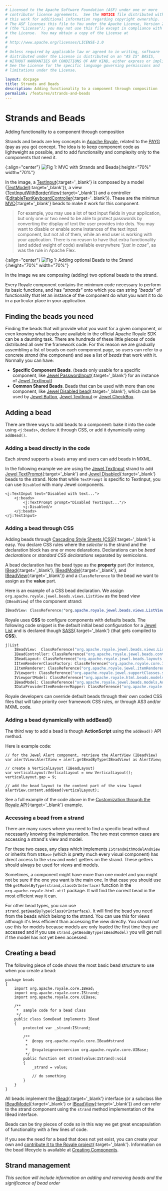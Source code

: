 ```yaml
---
# Licensed to the Apache Software Foundation (ASF) under one or more
# contributor license agreements.  See the NOTICE file distributed with
# this work for additional information regarding copyright ownership.
# The ASF licenses this file to You under the Apache License, Version 2.0
# (the "License"); you may not use this file except in compliance with
# the License.  You may obtain a copy of the License at
# 
# http://www.apache.org/licenses/LICENSE-2.0
# 
# Unless required by applicable law or agreed to in writing, software
# distributed under the License is distributed on an "AS IS" BASIS,
# WITHOUT WARRANTIES OR CONDITIONS OF ANY KIND, either express or implied.
# See the License for the specific language governing permissions and
# limitations under the License.

layout: docpage
title: Strands and Beads
description: Adding functionality to a component through composition
permalink: /features/strands-and-beads
---
```


# Strands and Beads

Adding functionality to a component through composition

Strands and beads are key concepts in [Apache Royale](https://royale.apache.org/), related to the [PAYG](features/payg)  (pay as you go) concept. The idea is to keep component code as lightweight as possible, and to add functionality and complexity only to the components that need it.

{:align="center"}
![Fig 1: MVC with Strands and Beads](assets/images/strand-beads/strand-bead-1.jpg){:height="70%" width="70%"}

In the image, a [TextInput](https://royale.apache.org/asdoc/index.html#!org.apache.royale.html/TextInput){:target='_blank'} is composed by a model ([TextModel](https://royale.apache.org/asdoc/index.html#!org.apache.royale.html.beads.models/TextModel){:target='_blank'}), a view ([TextInputWithBorderView](https://royale.apache.org/asdoc/index.html#!org.apache.royale.html.beads/TextInputWithBorderView){:target='_blank'}) and a controller ([EditableTextKeyboardController](https://royale.apache.org/asdoc/index.html#!org.apache.royale.html.beads.controllers/EditableTextKeyboardController){:target='_blank'}). These are the minimun [MVC](https://en.wikipedia.org/wiki/Model–view–controller){:target='_blank'} beads to make it work for this component.

> For example, you may use a lot of text input fields in your application, but only one or two need to be able to protect passwords by converting the display of text the user provides into dots. You may want to disable or enable some instances of the text input component, but not all of them, while an end user is working with your application. There is no reason to have that extra functionality (and added weight of code) available everywhere _"just in case"_, as was the rule in Apache Flex.

{:align="center"}
![Fig 1: Adding optional Beads to the Strand](assets/images/strand-beads/strand-bead-2.jpg){:height="70%" width="70%"}

In the image we are composing (adding) two optional beads to the strand.

Every Royale component contains the minimum code necessary to perform its basic functions, and has _"strands"_ onto which you can string _"beads"_ of functionality that let an instance of the component do what you want it to do in a particular place in your application.

## Finding the beads you need

Finding the beads that will provide what you want for a given component, or even knowing what beads are available in the official Apache Royale SDK can be a daunting task. There are hundreds of these little pieces of code distributed all over the framework code. For this reason we are gradually assembling a list of beads on each component page, so users can refer to a concrete _strand_ (the component) and see a list of _beads_ that work with it. Normally you can have:

* __Specific Component Beads__. (beads only usable for a specific component, like [Jewel PasswordInput](https://royale.apache.org/asdoc/index.html#!org.apache.royale.jewel.beads.controls.textinput/PasswordInput){:target='_blank'} for an instance of [Jewel TextInput](component-sets/jewel/textinput))
* __Common Shared Beads__. Beads that can be used with more than one component, like [Jewel Disabled bead](https://royale.apache.org/asdoc/index.html#!org.apache.royale.jewel.beads.controls/Disabled){:target='_blank'}, which can be used by [Jewel Button](component-sets/jewel/button), [Jewel TextInput](component-sets/jewel/textinput) or [Jewel CheckBox](component-sets/jewel/checkbox).

## Adding a bead

There are three ways to add beads to a component: bake it into the code using `<j:beads>`, declare it through CSS, or add it dynamically using `addBead()`.

### Adding a bead directly in the code

Each _strand_ supports a `beads` array and users can add beads in MXML.

In the following example we are using the [Jewel TextInput](component-sets/jewel/textinput) strand to add [Jewel TextPrompt](https://royale.apache.org/asdoc/index.html#!org.apache.royale.jewel.beads.controls.textinput/TextPrompt){:target='_blank'} and [Jewel Disabled](https://royale.apache.org/asdoc/index.html#!org.apache.royale.jewel.beads.controls/Disabled){:target='_blank'} beads to the strand. Note that while `TextPrompt` is specific to TextInput, you can use `Disabled` with many Jewel components.

```mxml
<j:TextInput text="Disabled with text...">
    <j:beads>
        <j:TextPrompt prompt="Disabled TextInput..."/>
        <j:Disabled/>
    </j:beads>
</j:TextInput>
```

### Adding a bead through CSS

Adding beads through [Cascading Style Sheets (CSS)](https://en.wikipedia.org/wiki/Cascading_Style_Sheets){:target='_blank'} is easy. You declare CSS rules where the _selector_ is the strand and the declaration block has one or more delarations. Declarations can be _bead declarations_ or _standard CSS declarations_ separated by semicolons.

A bead declaration has the bead type as the __property__ part (for instance, [IBead](https://royale.apache.org/asdoc/index.html#!org.apache.royale.core/IBead){:target='_blank'}, [IBeadModel](https://royale.apache.org/asdoc/index.html#!org.apache.royale.core/IBeadModel){:target='_blank'}, and [IBeadView](https://royale.apache.org/asdoc/index.html#!org.apache.royale.core/IBeadView){:target='_blank'}) and a `ClassReference` to the bead we want to assign as the __value__ part.

Here is an example of a CSS bead declaration. We assign `org.apache.royale.jewel.beads.views.ListView` as the bead view (`IBeadView`) of the component strand:

```css
IBeadView: ClassReference("org.apache.royale.jewel.beads.views.ListView");
```

Royale uses __CSS__ to configure components with defaults beads. The following
code snippet is the default initial bead configuration for a [Jewel List](component-sets/jewel/list) and is declared though [SASS](https://sass-lang.com){:target='_blank'} (that gets compiled to __CSS__). 

```sass
j|List
    IBeadView:  ClassReference("org.apache.royale.jewel.beads.views.ListView")
    IBeadController: ClassReference("org.apache.royale.jewel.beads.controllers.ListSingleSelectionMouseController")
    IBeadLayout: ClassReference("org.apache.royale.jewel.beads.layouts.VerticalLayout")
    IItemRendererClassFactory: ClassReference("org.apache.royale.core.ItemRendererClassFactory")
    IItemRenderer: ClassReference("org.apache.royale.jewel.itemRenderers.ListItemRenderer")
    IViewport: ClassReference("org.apache.royale.jewel.supportClasses.scrollbar.ScrollingViewport")
    IViewportModel: ClassReference("org.apache.royale.html.beads.models.ViewportModel")
    IBeadModel: ClassReference("org.apache.royale.jewel.beads.models.ArrayListSelectionModel")
    IDataProviderItemRendererMapper: ClassReference("org.apache.royale.jewel.beads.itemRenderers.DataItemRendererFactoryForCollectionView")
```

Royale developers can override default beads through their own coded CSS files that will take priority over framework CSS rules, or through AS3 and/or MXML code.

### Adding a bead dynamically with addBead()

The third way to add a bead is though __ActionScript__ using the `addBead()` API method.

Here is example code:

```as3
// for the Jewel Alert component, retrieve the AlertView (IBeadView) 
var alertView:AlertView = alert.getBeadByType(IBeadView) as AlertView;

// create a VerticalLayout (IBeadLayout)
var verticalLayout:VerticalLayout = new VerticalLayout();
verticalLayout.gap = 9;

// add the bead layout to the content part of the view layout
alertView.content.addBead(verticalLayout);
```
See a full example of the code above in the [Customization through the Royale API](https://royale.apache.org/customization-through-the-royale-api/){:target='_blank'} example.

### Accessing a bead from a strand
There are many cases where you need to find a specific bead without necessarily knowing the implementation. The two most common cases are accessing a strand's view and model.

For these two cases, any class which implements `IStrandWithModelAndView` or inherits from `UIBase` (which is pretty much every visual component) has direct access to the `view` and `model` getters on the strand. These getters should always be used for views and models. 

Sometimes, a component might have more than one model and you might not be sure if the one you want is the main one. In that case you should use the `getModelByType(strand,classOrInterface)` function in the `org.apache.royale.html.util` package. It will find the correct bead in the most efficient way it can.

For other bead types, you can use `strand.getBeadByType(classOrInterface)`. It will find the bead you need from the beads which belong to the strand. You can use this for views although it's less efficient than accessing the view directly. You _should not_ use this for models because models are only loaded the first time they are accessed and if you use `strand.getBeadByType(IBeadModel)` you will get null if the model has not yet been accessed.

## Creating a bead

The following piece of code shows the most basic bead structure to use when you create a bead:

```as3
package beads
{
    import org.apache.royale.core.IBead;
    import org.apache.royale.core.IStrand;
    import org.apache.royale.core.UIBase;
    
    /**
     *  sample code for a bead class
     */
    public class SomeBead implements IBead
    {
        protected var _strand:IStrand;
        
        /**
         *  @copy org.apache.royale.core.IBead#strand
         *  
         *  @royaleignorecoercion org.apache.royale.core.UIBase;
         */
        public function set strand(value:IStrand):void
        {
            _strand = value;

            // do something
        }
    }
}
```

All beads implement the [IBead](https://royale.apache.org/asdoc/index.html#!org.apache.royale.core/IBead){:target='_blank'} interface (or a subclass like [IBeadModel](https://royale.apache.org/asdoc/index.html#!org.apache.royale.core/IBeadModel){:target='_blank'} or [IBeadView](https://royale.apache.org/asdoc/index.html#!org.apache.royale.core/IBeadView){:target='_blank'}) and can refer to the strand component using the `strand` method implementation of the IBead interface.

Beads can be tiny pieces of code so in this way we get great encapsulation of functionality with a few lines of code. 

If you see the need for a bead that does not yet exist, you can create your own and [contribute it to the Royale project](https://royale.apache.org/get-involved/){:target='_blank'}. Information on the bead lifecycle is available at [Creating Components](https://cwiki.apache.org/confluence/display/FLEX/Creating+Components).

## Strand management

_This section will include information on adding and removing beads and the significance of bead order_
